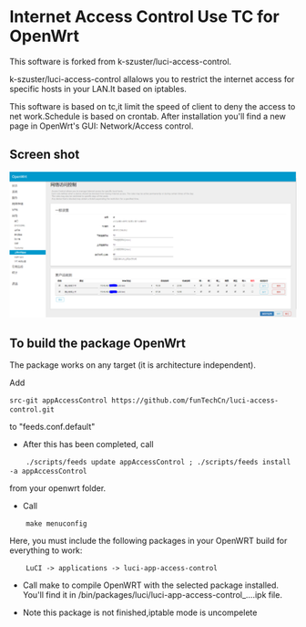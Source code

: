 Internet Access Control Use TC for OpenWrt
===================================

This software is forked from k-szuster/luci-access-control.

k-szuster/luci-access-control allalows you to  restrict the internet access for specific hosts in your LAN.It based on iptables.

This software is based on tc,it limit the speed of client to deny the access to net work.Schedule is based on crontab.
After installation you'll find a new page in OpenWrt's GUI: Network/Access control.

Screen shot
-----------
![Internet Access Control](https://github.com/funTechCn/luci-access-control/blob/master/snapshot.png?raw=true)


To build the package OpenWrt 
-----------------------------------
The package works on any target (it is architecture independent).

Add 
```
src-git appAccessControl https://github.com/funTechCn/luci-access-control.git
```
to "feeds.conf.default"

- After this has been completed, call 
```
	./scripts/feeds update appAccessControl ; ./scripts/feeds install -a appAccessControl
```
from your openwrt folder. 

- Call
```
	make menuconfig
```
Here, you must include the following packages in your OpenWRT build for everything to work:
```
	LuCI -> applications -> luci-app-access-control
```
- Call make to compile OpenWRT with the selected package installed.
You'll find it in <openwrt>/bin<target>/packages/luci/luci-app-access-control_....ipk file.


- Note
this package is not finished,iptable mode is uncompelete
